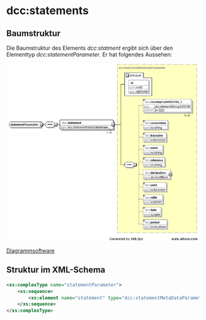 # dcc:statements

## Baumstruktur

Die Baumstruktur des Elements *dcc:statment* ergibt sich über den Elementtyp
*dcc:statementParameter*. Er hat folgendes Aussehen:

<img src="../../images/statementParameter.png" alt="statementParameter" width="830" />

[Diagrammsoftware](../XSD_diagramviewer.md)


## Struktur im XML-Schema
```xml
<xs:complexType name="statementParameter">
    <xs:sequence>
        <xs:element name="statement" type="dcc:statementMetaDataParameter" maxOccurs="unbounded"/>
    </xs:sequence>
</xs:complexType>
```
